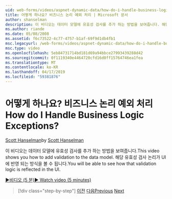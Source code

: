 ```yaml
---
uid: web-forms/videos/aspnet-dynamic-data/how-do-i-handle-business-logic-exceptions
title: 어떻게 하나요? 비즈니스 논리 예외 처리 | Microsoft 문서
author: shanselman
description: 이 비디오는 데이터 모델에 유효성 검사를 추가 하는 방법을 보여줍니다. 해당 유효성 검사 논리가 UI에 반영 되는 방식을 볼 수 됩니다.
ms.author: riande
ms.date: 05/08/2008
ms.assetid: f6c73522-4c77-4757-b1af-69f9d1db4fb1
msc.legacyurl: /web-forms/videos/aspnet-dynamic-data/how-do-i-handle-business-logic-exceptions
msc.type: video
ms.openlocfilehash: 5eb84731714bd181d69a94bbce27993439288d42
ms.sourcegitcommit: 0f1119340e4464720cfd16d0ff15764746ea1fea
ms.translationtype: MT
ms.contentlocale: ko-KR
ms.lasthandoff: 04/17/2019
ms.locfileid: "59381876"
---
```

# <a name="how-do-i-handle-business-logic-exceptions"></a><span data-ttu-id="60305-105">어떻게 하나요? 비즈니스 논리 예외 처리</span><span class="sxs-lookup"><span data-stu-id="60305-105">How do I Handle Business Logic Exceptions?</span></span>

<span data-ttu-id="60305-106">[Scott Hanselman](https://github.com/shanselman)</span><span class="sxs-lookup"><span data-stu-id="60305-106">by [Scott Hanselman](https://github.com/shanselman)</span></span>

<span data-ttu-id="60305-107">이 비디오는 데이터 모델에 유효성 검사를 추가 하는 방법을 보여줍니다.</span><span class="sxs-lookup"><span data-stu-id="60305-107">This video shows you how to add validation to the data model.</span></span> <span data-ttu-id="60305-108">해당 유효성 검사 논리가 UI에 반영 되는 방식을 볼 수 됩니다.</span><span class="sxs-lookup"><span data-stu-id="60305-108">You will be able to see how that validation logic is reflected in the UI.</span></span>

[<span data-ttu-id="60305-109">&#9654;비디오 (5 분)</span><span class="sxs-lookup"><span data-stu-id="60305-109">&#9654; Watch video (5 minutes)</span></span>](https://channel9.msdn.com/Blogs/ASP-NET-Site-Videos/how-do-i-handle-business-logic-exceptions)

> [!div class="step-by-step"]
> <span data-ttu-id="60305-110">[이전](how-do-i-change-how-my-fields-render.md)
> [다음](how-do-i-make-custom-pages.md)</span><span class="sxs-lookup"><span data-stu-id="60305-110">[Previous](how-do-i-change-how-my-fields-render.md)
[Next](how-do-i-make-custom-pages.md)</span></span>
